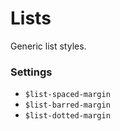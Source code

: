 Lists
=====

Generic list styles.

### Settings

- `$list-spaced-margin`
- `$list-barred-margin`
- `$list-dotted-margin`





